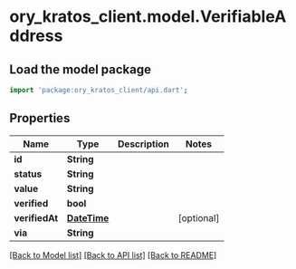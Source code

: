# ory_kratos_client.model.VerifiableAddress

## Load the model package
```dart
import 'package:ory_kratos_client/api.dart';
```

## Properties
Name | Type | Description | Notes
------------ | ------------- | ------------- | -------------
**id** | **String** |  | 
**status** | **String** |  | 
**value** | **String** |  | 
**verified** | **bool** |  | 
**verifiedAt** | [**DateTime**](DateTime.md) |  | [optional] 
**via** | **String** |  | 

[[Back to Model list]](../README.md#documentation-for-models) [[Back to API list]](../README.md#documentation-for-api-endpoints) [[Back to README]](../README.md)


